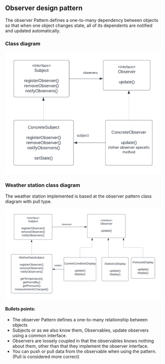 ## Observer design pattern

The observer Pattern defines a one-to-many dependency between objects so that when one object changes state, all
of its dependents are notified and updated automatically.

### Class diagram 
![observer-design-pattern](observer-design-pattern.png)


### Weather station class diagram
The weather station implemented is based at the observer pattern class diagram with pull type.

![weather-station](weather-station.png)

#### Bullets points:
- The observer Pattern defines a one-to-many relationship between objects
- Subjects or as we also know them, Observables, update observers using a common interface.
- Observers are loosely coupled in that the observables knows nothing about them,
other than that they implement the observer interface.
- You can push or pull data from the observable when using the pattern.(Pull is considered more correct)